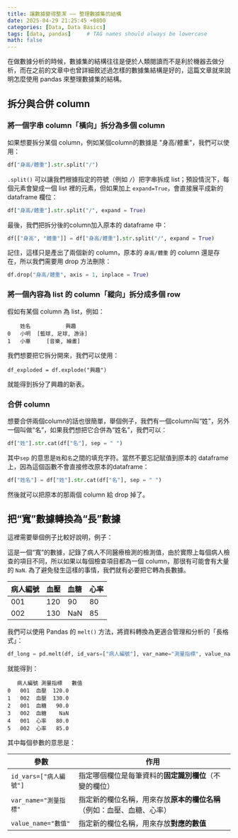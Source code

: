 ```yaml
---
title: 讓數據變得整潔 —— 整理數據集的結構
date: 2025-04-29 21:25:45 +0800
categories: [Data, Data Basics]
tags: [data, pandas]     # TAG names should always be lowercase
math: false
---
```


在做數據分析的時候，數據集的結構往往是便於人類閱讀而不是利於機器去做分析，而在之前的文章中也曾詳細敘述過怎樣的數據集結構是好的，這篇文章就來說明怎麼使用 pandas 來整理數據集的結構。



## 拆分與合併 column

### 將一個字串 column「橫向」拆分為多個 column

如果想要拆分某個 column，例如某個column的數據是 "身高/體重"，我們可以使用：

```python
df["身高/體重"].str.split("/")
```

`.split()` 可以讓我們根據指定的符號（例如 `/`）把字串拆成 list；預設情況下，每個元素會變成一個 list 裡的元素，但如果加上 `expand=True`，會直接展平成新的 dataframe 欄位：

```python
df["身高/體重"].str.split("/", expand = True)
```

最後，我們把拆分後的column加入原本的 dataframe 中：

```python
df[["身高", "體重"]] = df["身高/體重"].str.split("/", expand = True)
```

記住，這樣只是產出了兩個新的 column，原本的 `身高/體重` 的 column 還是存在，所以我們需要用 drop 方法刪除：

```python
df.drop("身高/體重", axis = 1, inplace = True)
```



### 將一個內容為 list 的 column「縱向」拆分成多個 row

假如有某個 column 為 list，例如：

```
    姓名           興趣
0   小明  [籃球, 足球, 游泳]
1   小華     [音樂, 繪畫]
```

我們想要把它拆分開來，我們可以使用：

```
df_exploded = df.explode("興趣")
```

就能得到拆分了興趣的新表。





### 合併 column

想要合併兩個column的話也很簡單，舉個例子，我們有一個column叫“姓”，另外一個叫做“名”，如果我們想把它合併為“姓名”，我們可以：

```python
df["姓"].str.cat(df["名"], sep = " ")
```

其中`sep` 的意思是`姓`和`名`之間的填充字符。當然不要忘記賦值到原本的 dataframe 上，因為這個函數不會直接修改原本的dataframe：

```python
df["姓名"] = df["姓"].str.cat(df["名"], sep = " ")
```

然後就可以把原本的那兩個 column 給 drop 掉了。



## 把“寬”數據轉換為“長”數據

這裡需要舉個例子比較好說明，例子：

這是一個“寬”的數據，記錄了病人不同醫療檢測的檢測值，由於實際上每個病人檢查的項目不同，所以如果以每個檢查項目都為一個 column，那很有可能會有大量的 `NaN`. 為了避免發生這樣的事情，我們就有必要把它轉為長數據。

| 病人編號 | 血壓 | 血糖 | 心率 |
| :------- | :--- | :--- | :--- |
| 001      | 120  | 90   | 80   |
| 002      | 130  | NaN  | 85   |

我們可以使用 Pandas 的 `melt()` 方法，將資料轉換為更適合管理和分析的「長格式」：

```python
df_long = pd.melt(df, id_vars=["病人編號"], var_name="測量指標", value_name="數值")
```

就能得到：

```
   病人編號 測量指標   數值
0   001  血壓  120.0
1   002  血壓  130.0
2   001  血糖   90.0
3   002  血糖    NaN
4   001  心率   80.0
5   002  心率   85.0
```

其中每個參數的意思是：

| 參數                   | 作用                                                                   |
| ---------------------- | ---------------------------------------------------------------------- |
| `id_vars=["病人編號"]` | 指定哪個欄位是每筆資料的**固定識別欄位**（不變的欄位）                 |
| `var_name="測量指標"`  | 指定新的欄位名稱，用來存放**原本的欄位名稱**（例如：血壓、血糖、心率） |
| `value_name="數值"`    | 指定新的欄位名稱，用來存放**對應的數值**                               |

